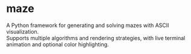 # maze

A Python framework for generating and solving mazes with ASCII visualization.  
Supports multiple algorithms and rendering strategies, with live terminal animation and optional color highlighting.

